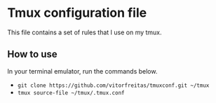 # Tmux configuration file

This file contains a set of rules that I use on my tmux.

## How to use

In your terminal emulator, run the commands below.

* `git clone https://github.com/vitorfreitas/tmuxconf.git ~/tmux`
* `tmux source-file ~/tmux/.tmux.conf`

